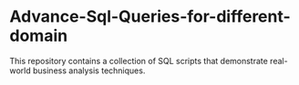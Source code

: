# Advance-Sql-Queries-for-different-domain
This repository contains a collection of SQL scripts that demonstrate real-world business analysis techniques.
